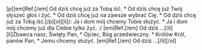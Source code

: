 [p][em]Ref.[/em] Od dziś chcę już za Tobą iść. * Od dziś chcę już Twój słyszeć głos i żyć. * Od dziś chcę już na zawsze wybrać Cię. * Od dziś chcę już za Tobą iść.[/p][ol][li]/: Ja i dom mój chcemy Tobie służyć. * Ja i dom mój chcemy już dla Ciebie tylko żyć. :/ [em]Ref.[/em] Od dziś ...[/li][li]Zbawca nasz, Święty Pan, * Ojciec, Bóg przedwieczny. * Królów Król, panów Pan, * Jemu chcemy służyć. [em]Ref.[/em] Od dziś ...[/li][/ol]